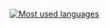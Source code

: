 [![Most used languages](https://github-readme-stats.vercel.app/api/top-langs/?username=MattiaMrr&layout=donut-vertical)](https://github.com/anuraghazra/github-readme-stats)
